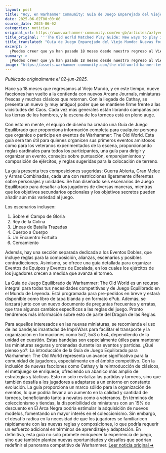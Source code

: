 ```yaml
---
layout: post
title: "Hoy, en Warhammer Community: Guía de Juego Emparejado del Viejo Mundo: Nuevas formas de jugar en el Mundo de Leyenda - Comunidad Warhammer"
date: 2025-06-02T00:00:00
source_date: 2025-06-02
categories: noticias
original_url: https://www.warhammer-community.com/en-gb/articles/azlyvdkm/the-old-world-matched-play-guide-new-ways-to-play-in-the-world-of-legend/
title_original: '''The Old World Matched Play Guide: New ways to play in the World of Legend - Warhammer Community'''
title_translated: "Guía de Juego Emparejado del Viejo Mundo: Nuevas formas de jugar en el Mundo de Leyenda - Comunidad Warhammer"
excerpt: >
  ¿Puedes creer que ya han pasado 18 meses desde nuestro regreso al Viejo Mundo? Con nueve facciones de vuelta, nuevos miniaturas y el poder ancestral de Cathay enfrentándose al Caos, el panorama de Warhammer está más vibrante que nunca. La nueva Guía de Juego Emparejado ofrece una herramienta esencial tanto para organizadores novatos como para veteranos, con reglas cardinales, consejos sobre puntuación y composición de ejércitos, y escenarios diseñados para desafiar a los jugadores. Prepárate para sumergirte en el competitivo mundo de Warhammer: The Old World con esta guía imprescindible que estará disponible pronto para pre-pedidos. ¡No te lo pierdas!
summary: >
  ¿Puedes creer que ya han pasado 18 meses desde nuestro regreso al Viejo Mundo? Con nueve facciones de vuelta, nuevos miniaturas y el poder ancestral de Cathay enfrentándose al Caos, el panorama de Warhammer está más vibrante que nunca. La nueva Guía de Juego Emparejado ofrece una herramienta esencial tanto para organizadores novatos como para veteranos, con reglas cardinales, consejos sobre puntuación y composición de ejércitos, y escenarios diseñados para desafiar a los jugadores. Prepárate para sumergirte en el competitivo mundo de Warhammer: The Old World con esta guía imprescindible que estará disponible pronto para pre-pedidos. ¡No te lo pierdas!
image: "https://assets.warhammer-community.com/the-old-world-banner-test.jpg"
---
```


*Publicado originalmente el 02-jun-2025.*

Hace ya 18 meses que regresamos al Viejo Mundo, y en este tiempo, nueve facciones han vuelto a la contienda con nuevos Arcane Journals, miniaturas frescas y muchos clásicos que retornan. Con la llegada de Cathay, se presenta un nuevo (y muy antiguo) poder que se mantiene firme frente a las vicisitudes del Caos. Cada vez más generales están librando campañas por las tierras de los hombres, y la escena de los torneos está en pleno auge.

Con esto en mente, el equipo de diseño ha creado una Guía de Juego Equilibrado que proporciona información completa para cualquier persona que organice o participe en eventos de Warhammer: The Old World. Esta guía será tan útil para quienes organicen sus primeros eventos amistosos como para los veteranos experimentados de la escena, proporcionando reglas cardinales para todos los participantes, una guía para dirigir y organizar un evento, consejos sobre puntuación, emparejamientos y composición de ejércitos, y reglas sugeridas para la colocación de terreno.

La guía presenta tres composiciones sugeridas: Guerra Abierta, Gran Melee y Armas Combinadas, cada una con restricciones ligeramente diferentes sobre personajes y unidades. Se han diseñado seis escenarios de Juego Equilibrado para desafiar a los jugadores de diversas maneras, mientras que los objetivos secundarios opcionales y los objetivos secretos pueden añadir aún más variedad al juego.

Los escenarios incluyen:

1. Sobre el Campo de Gloria
2. Rey de la Colina
3. Líneas de Batalla Trazadas
4. Cuerpo a Cuerpo
5. Un Encuentro Fortuito
6. Cercamiento

Además, hay una sección separada dedicada a los Eventos Dobles, que incluye reglas para la composición, alianzas, escenarios y posibles contradicciones. Asimismo, se ofrece una guía detallada para organizar Eventos de Equipos y Eventos de Escalada, en los cuales los ejércitos de los jugadores crecen a medida que avanza el torneo.

La Guía de Juego Equilibrado de Warhammer: The Old World es un recurso integral para todas tus necesidades competitivas y de Juego Equilibrado en el Mundo de Leyenda. Está programada para pre-pedidos en breve y estará disponible como libro de tapa blanda y en formato ePub. Además, se lanzará junto con un nuevo documento de preguntas frecuentes y erratas, que trae algunos cambios específicos a las reglas del juego. Pronto tendremos más información sobre esto de parte del Dragón de las Reglas.

Para aquellos interesados en las nuevas miniaturas, se recomienda el uso de las bandejas imantadas de ImpriWars para facilitar el transporte y la organización en formaciones como 5x2, 5x3 o 5x4, dependiendo de la unidad en cuestión. Estas bandejas son especialmente útiles para mantener las miniaturas seguras y ordenadas durante los eventos y partidas.
¿Qué pienso yo?: La introducción de la Guía de Juego Equilibrado para Warhammer: The Old World representa un avance significativo para la comunidad de jugadores, especialmente en el ámbito competitivo. Con la inclusión de nuevas facciones como Cathay y la reintroducción de clásicos, el metajuego se enriquece, ofreciendo un abanico más amplio de estrategias y tácticas. Esto no solo revitaliza las partidas y torneos, sino que también desafía a los jugadores a adaptarse a un entorno en constante evolución. La guía proporciona un marco sólido para la organización de eventos, lo que podría llevar a un aumento en la calidad y cantidad de torneos, beneficiando tanto a novatos como a veteranos. En términos de coleccionismo y tiendas, la disponibilidad de miniaturas con un 15% de descuento en El Arca Negra podría estimular la adquisición de nuevos modelos, fomentando un mayor interés en el coleccionismo. Sin embargo, el desafío radica en la necesidad de que los jugadores se familiaricen rápidamente con las nuevas reglas y composiciones, lo que podría requerir un esfuerzo adicional en términos de aprendizaje y adaptación. En definitiva, esta guía no solo promete enriquecer la experiencia de juego, sino que también plantea nuevas oportunidades y desafíos que podrían redefinir el panorama competitivo de Warhammer.
[Leer noticia original ➜](https://www.warhammer-community.com/en-gb/articles/azlyvdkm/the-old-world-matched-play-guide-new-ways-to-play-in-the-world-of-legend/)
